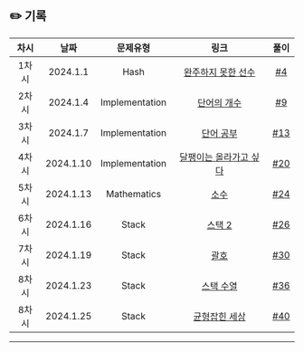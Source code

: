 ## ✏️ 기록   

| 차시 |    날짜    | 문제유형 | 링크 | 풀이 |
|:----:|:---------:|:----:|:-----:|:----:|
| 1차시 | 2024.1.1 |  Hash  |  <a href= "https://school.programmers.co.kr/learn/courses/30/lessons/42576">완주하지 못한 선수</a> |[#4](https://github.com/AlgoLeadMe/AlgoLeadMe-4/pull/4) |
| 2차시 | 2024.1.4 |  Implementation |  <a href= "https://www.acmicpc.net/problem/1152">단어의 개수</a> |[#9](https://github.com/AlgoLeadMe/AlgoLeadMe-4/pull/9) |
| 3차시 | 2024.1.7 |  Implementation |  <a href= "https://www.acmicpc.net/problem/1157">단어 공부</a> |[#13](https://github.com/AlgoLeadMe/AlgoLeadMe-4/pull/13) |
| 4차시 | 2024.1.10 |  Implementation |  <a href= "https://www.acmicpc.net/problem/2869">달팽이는 올라가고 싶다</a> |[#20](https://github.com/AlgoLeadMe/AlgoLeadMe-4/pull/20) |
| 5차시 | 2024.1.13 |  Mathematics |  <a href= "https://www.acmicpc.net/problem/2581">소수</a> |[#24](https://github.com/AlgoLeadMe/AlgoLeadMe-4/pull/24) |
| 6차시 | 2024.1.16 |  Stack |  <a href= "https://www.acmicpc.net/problem/28278">스택 2</a> |[#26](https://github.com/AlgoLeadMe/AlgoLeadMe-4/pull/26) |
| 7차시 | 2024.1.19 |  Stack |  <a href= "https://www.acmicpc.net/problem/9012">괄호</a> |[#30](https://github.com/AlgoLeadMe/AlgoLeadMe-4/pull/30) |
| 8차시 | 2024.1.23 |  Stack |  <a href= "https://www.acmicpc.net/problem/1874">스택 수열</a> |[#36](https://github.com/AlgoLeadMe/AlgoLeadMe-4/pull/36) |
| 8차시 | 2024.1.25 |  Stack |  <a href= "https://www.acmicpc.net/problem/4949">균형잡힌 세상</a> |[#40](https://github.com/AlgoLeadMe/AlgoLeadMe-4/pull/40) |
---
